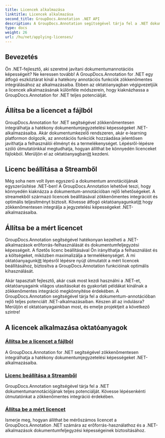 ```yaml
---
title: Licencek alkalmazása
linktitle: Licencek alkalmazása
second_title: GroupDocs.Annotation .NET API
description: A GroupDocs.Annotation segítségével tárja fel a .NET dokumentumannotációjának teljes potenciálját. Kövesse lépésenkénti oktatóanyagainkat a zökkenőmentes integráció érdekében.
type: docs
weight: 26
url: /hu/net/applying-licenses/
---
```

## Bevezetés

Ön .NET-fejlesztő, aki szeretné javítani dokumentumannotációs képességeit? Ne keressen tovább! A GroupDocs.Annotation for .NET egy átfogó eszköztárat kínál a hatékony annotációs funkciók zökkenőmentes integrálásához az alkalmazásaiba. Ebben az oktatóanyagban végigvezetjük a licencek alkalmazásának különféle módszerein, hogy kiaknázhassa a GroupDocs.Annotation for .NET teljes potenciálját.

## Állítsa be a licencet a fájlból
 GroupDocs.Annotation for .NET segítségével zökkenőmentesen integrálhatja a hatékony dokumentumjegyzetelési képességeket .NET-alkalmazásaiba. Akár dokumentumkezelő rendszeren, akár e-learning platformon dolgozik, az annotációs funkciók hozzáadása jelentősen javíthatja a felhasználói élményt és a termelékenységet. Lépésről-lépésre szóló útmutatónkkal megtudhatja, hogyan állíthat be könnyedén licenceket fájlokból. Merüljön el az oktatóanyagban[itt](./set-license-from-file/) kezdeni.

## Licenc beállítása a Streamből
 Még soha nem volt ilyen egyszerű a dokumentum annotációjának egyszerűsítése .NET-ben! A GroupDocs.Annotation lehetővé teszi, hogy könnyedén kiaknázza a dokumentum-annotációban rejlő lehetőségeket. A streamekből származó licencek beállításával zökkenőmentes integrációt és optimális teljesítményt biztosít. Kövesse átfogó oktatóanyagunkat[itt](./set-license-from-stream/) hogy zökkenőmentesen integrálja a jegyzetelési képességeket .NET-alkalmazásaiba.

## Állítsa be a mért licencet
 GroupDocs.Annotation segítségével hatékonyan kezelheti a .NET-alkalmazások erőforrás-felhasználását és dokumentumfeljegyzési képességeit. A fizetős licenc beállításával Ön irányíthatja a felhasználást és a költségeket, miközben maximalizálja a termelékenységet. A mi oktatóanyagunk[itt](./set-metered-license/) lépésről lépésre nyújt útmutatót a mért licencek beállításához, biztosítva a GroupDocs.Annotation funkcióinak optimális kihasználását.

Akár tapasztalt fejlesztő, akár csak most kezdi használni a .NET-et, oktatóanyagaink világos utasításokat és gyakorlati példákat kínálnak a zökkenőmentes integráció megkönnyítése érdekében. A GroupDocs.Annotation segítségével tárja fel a dokumentum-annotációban rejlő teljes potenciált .NET-alkalmazásaiban. Készen áll az indulásra? Merüljön el oktatóanyagainkban most, és emelje projektjeit a következő szintre!

## A licencek alkalmazása oktatóanyagok
### [Állítsa be a licencet a fájlból](./set-license-from-file/)
A GroupDocs.Annotation for .NET segítségével zökkenőmentesen integrálhatja a hatékony dokumentumjegyzetelési képességeket .NET-alkalmazásaiba.
### [Licenc beállítása a Streamből](./set-license-from-stream/)
GroupDocs.Annotation segítségével tárja fel a .NET dokumentumannotációjának teljes potenciálját. Kövesse lépésenkénti útmutatónkat a zökkenőmentes integráció érdekében.
### [Állítsa be a mért licencet](./set-metered-license/)
Ismerje meg, hogyan állíthat be mérőszámos licencet a GroupDocs.Annotation .NET számára az erőforrás-használathoz és a .NET-alkalmazások dokumentumfeljegyzési képességeinek biztosításához.